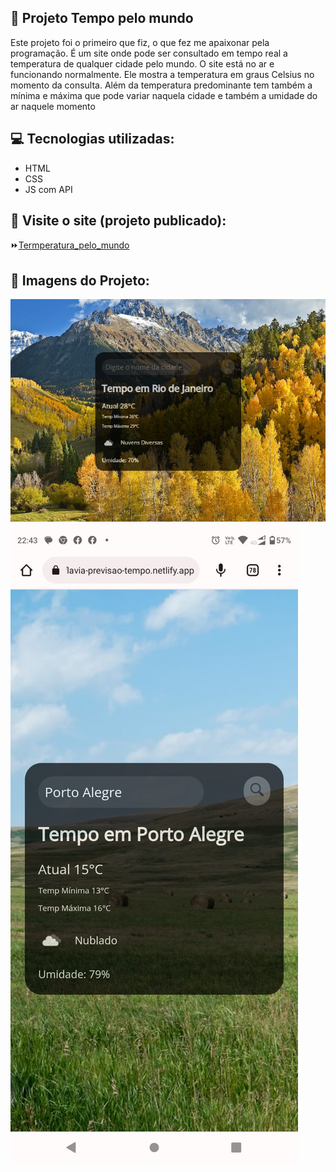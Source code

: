 ## :file_folder: Projeto Tempo pelo mundo

<p>Este projeto foi o primeiro que fiz, o que fez me apaixonar pela programação. É um site onde pode ser consultado em tempo real a temperatura de qualquer cidade pelo mundo. O site está no ar e funcionando normalmente. Ele mostra a temperatura em graus Celsius no momento da consulta. Além da temperatura predominante tem também a mínima e máxima que pode variar naquela cidade e também a umidade do ar naquele momento</p>

## :computer: Tecnologias utilizadas:

- HTML
- CSS
- JS com API


## :rocket: Visite o site (projeto publicado):
:fast_forward:<a href="https://flavia-previsao-tempo.netlify.app/">Termperatura_pelo_mundo</a>

## :flower_playing_cards: Imagens do Projeto:

<img src="https://github.com/FlaviaRamosdaSilva/Projeto-temperatura/blob/master/Imagem_projeto_temperatura.png?raw=true">
<img src="https://github.com/FlaviaRamosdaSilva/Projeto-temperatura/blob/master/Imagem_temperatura_responsivo.jpeg?raw=true">


